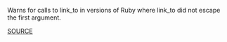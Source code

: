 Warns for calls to link_to in versions of Ruby where link_to did not escape the first argument.

[SOURCE](https://rails.lighthouseapp.com/projects/8994/tickets/3518-link_to-doesnt-escape-its-input/)